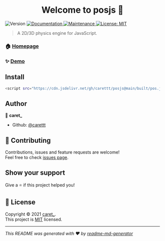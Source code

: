 <h1 align="center">Welcome to posjs 👋</h1>
<p>
  <img alt="Version" src="https://img.shields.io/badge/version-1.0.0-blue.svg?cacheSeconds=2592000" />
  <a href="https://github.com/carettt/posjs#readme" target="_blank">
    <img alt="Documentation" src="https://img.shields.io/badge/documentation-yes-brightgreen.svg" />
  </a>
  <a href="https://github.com/carettt/posjs/graphs/commit-activity" target="_blank">
    <img alt="Maintenance" src="https://img.shields.io/badge/Maintained%3F-yes-green.svg" />
  </a>
  <a href="https://github.com/carettt/posjs/blob/master/LICENSE" target="_blank">
    <img alt="License: MIT" src="https://img.shields.io/github/license/carettt/posjs" />
  </a>
</p>

> A 2D/3D physics engine for JavaScript.

### 🏠 [Homepage](https://github.com/carettt/posjs#readme)

### ✨ [Demo](TBD)

## Install

```sh
<script src="https://cdn.jsdelivr.net/gh/carettt/posjs@main/built/pos.js"></script>
```

## Author

👤 **caret_**

* Github: [@carettt](https://github.com/carettt)

## 🤝 Contributing

Contributions, issues and feature requests are welcome!<br />Feel free to check [issues page](https://github.com/carettt/posjs/issues). 

## Show your support

Give a ⭐️ if this project helped you!

## 📝 License

Copyright © 2021 [caret_](https://github.com/carettt).<br />
This project is [MIT](https://github.com/carettt/posjs/blob/master/LICENSE) licensed.

***
_This README was generated with ❤️ by [readme-md-generator](https://github.com/kefranabg/readme-md-generator)_

